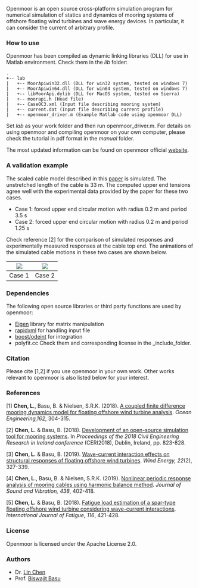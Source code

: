 Openmoor is an open source cross-platform simulation program for numerical simulation of statics and dynamics of mooring systems of offshore floating wind turbines and wave energy devices. In particular, it can consider the current of arbitrary profile.

### How to use
Openmoor has been compiled as dynamic linking libraries (DLL) for use in Matlab  environment. Check them in the _lib_ folder:

```
.
+-- lab
|   +-- MoorApiwin32.dll (DLL for win32 system, tested on windows 7)
|   +-- MoorApiwin64.dll (DLL for win64 system, tested on windows 7)
|   +-- libMoorApi.dylib (DLL for MacOS system, tested on Sierra)
|   +-- moorapi.h (Head file)
|   +-- CaseOC3.xml (Input file describing mooring system)
|   +-- current.dat (Input file describing current profile)
|   +-- openmoor_driver.m (Example Matlab code using openmoor DLL)
```
Set _lab_ as your work folder and then run openmoor_driver.m. For details on using openmoor and compiling openmoor on your own computer, please check the tutorial in pdf format in the _manual_ folder. 

The most updated information can be found on openmoor official [website](https://openmoor.github.io).

### A validation example
The scaled cable model described in this [paper](http://www.mdpi.com/2077-1312/4/1/5) is simulated. The unstretched length of the cable is 33 m. The computed upper end tensions agree well with the experimental data provided by the paper for these two cases.
- Case 1: forced upper end circular motion with radius 0.2 m and period 3.5 s
- Case 2: forced upper end circular motion with radius 0.2 m and period 1.25 s

Check reference [2] for the comparison of simulated responses and experimentally measured responses at the cable top end. The animations of the simulated cable motions in these two cases are shown below.

![](https://github.com/chen-lin/OpenMOOR/blob/master/examples/validation/Case3-5.gif?raw=true) | ![](https://github.com/chen-lin/OpenMOOR/blob/master/examples/validation/Case1-25.gif?raw=true)
:---:|:---:
Case 1 | Case 2

### Dependencies
The following open source libraries or third party functions are used by openmoor:
- [Eigen](http://eigen.tuxfamily.org/index.php?title=Main_Page) library for matrix manipulation
- [rapidxml](http://rapidxml.sourceforge.net) for handling input file
- [boost/odeint](http://headmyshoulder.github.io/odeint-v2/) for integration
- polyfit.cc
Check them and corresponding license in the _include_folder.

### Citation
Please cite [1,2] if you use openmoor in your own work. Other works relevant to openmoor is also listed below for your interest.

### References

[1] __Chen, L.__, Basu, B. & Nielsen, S.R.K. (2018). [A coupled finite difference mooring dynamics model for floating offshore wind turbine analysis](https://www.sciencedirect.com/science/article/pii/S0029801818307005). _Ocean Engineering,162_, 304-315.

[2] __Chen, L.__ & Basu, B. (2018). [Development of an open-source simulation tool for mooring systems](https://www.researchgate.net/publication/327424791_Development_of_an_open-source_simulation_tool_for_mooring_systems). In _Proceedings of the 2018 Civil Engineering Research in Ireland conference_ (CERI2018), Dublin, Ireland, pp. 823-828.

[3] __Chen, L.__ & Basu, B. (2019). [Wave-current interaction effects on structural responses of floating offshore wind turbines](https://onlinelibrary.wiley.com/doi/full/10.1002/we.2288). _Wind Energy, 22_(2), 327-339.

[4] __Chen, L.__, Basu, B. & Nielsen, S.R.K. (2019). [Nonlinear periodic response analysis of mooring cables using harmonic balance method](https://www.sciencedirect.com/science/article/pii/S0022460X18306126). _Journal of Sound and Vibration, 438_, 402-418.

[5] __Chen, L.__ & Basu, B. (2018). [Fatigue load estimation of a spar-type floating offshore wind turbine considering wave-current interactions](https://doi.org/10.1016/j.ijfatigue.2018.06.002). _International Journal of Fatigue, 116_, 421-428.

### License
Openmoor is licensed under the Apache License 2.0.

### Authors
- Dr. [Lin Chen](http://chen-lin.github.io)
- Prof. [Biswajit Basu](https://www.tcd.ie/research/profiles/?profile=basub)
